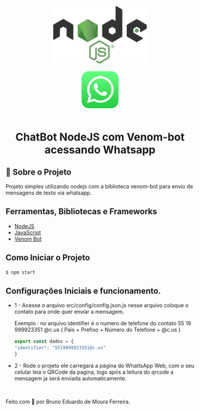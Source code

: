 <div align="center">
    <div align="center">
       <img src="./assets/Node.js_logo.svg" width="250px"/>
    </div>
    </br>
    <div align="center">
       <img src="./assets/WhatsAppLogo.png" width="100px"/>
    </div>
</div>

</br>

<h1 align="center"> ChatBot NodeJS com Venom-bot acessando Whatsapp </h1>
 
 ## 🚀 Sobre o Projeto 
 Projeto simples utilizando nodejs com a biblioteca venom-bot para envio de mensagens de texto via whatsapp.

## Ferramentas, Bibliotecas e Frameworks

- [NodeJS]()
- [JavaScript]()
- [Venom Bot](https://orkestral.github.io/venom/index.html)

## Como Iniciar o Projeto

```bash
$ npm start
```

## Configurações Iniciais e funcionamento.

* 1 - Acesse o arquivo src/config/config.json.js nesse arquivo coloque o contato para onde quer enviar a mensagem. 
  
  Exemplo : no arquivo identifier é o numero de telefone do contato 55 19 999923351 @c.us ( País + Prefixo + Número do Telefone + @c.us )
  ```javascript
  export const dados = {
  "identifier": "5519999923351@c.us"
  }
  ``` 

* 2 - Rode o projeto ele carregará a página do WhattsApp Web, com o seu celular leia o QRCode da pagina, logo após a leitura do qrcode a mensagem ja será enviada automaticamente.  


</br>

Feito com 💚 por Bruno Eduardo de Moura Ferreira.